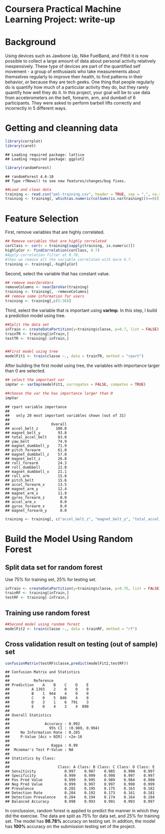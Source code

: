 Coursera Practical Machine Learning Project: write-up
========================================================

# Background
Using devices such as Jawbone Up, Nike FuelBand, and Fitbit it is now possible to collect a large amount of data about personal activity relatively inexpensively. These type of devices are part of the quantified self movement - a group of enthusiasts who take measurements about themselves regularly to improve their health, to find patterns in their behavior, or because they are tech geeks. One thing that people regularly do is quantify how much of a particular activity they do, but they rarely quantify how well they do it. In this project, your goal will be to use data from accelerometers on the belt, forearm, arm, and dumbell of 6 participants. They were asked to perform barbell lifts correctly and incorrectly in 5 different ways.

# Getting and cleanning data


```r
library(corrplot)
library(caret)
```

```
## Loading required package: lattice
## Loading required package: ggplot2
```

```r
library(randomForest)
```

```
## randomForest 4.6-10
## Type rfNews() to see new features/changes/bug fixes.
```

```r
##Load and clean data
training <- read.csv("pml-training.csv", header = TRUE, sep = ",", na.strings = c("NA", ""))
training <- training[, which(as.numeric(colSums(is.na(training)))==0)]
```

# Feature Selection
First, remove variables that are highly correlated.

```r
## Remove variables that are highly correlated
corClass <- cor(x = training[sapply(training, is.numeric)])
highlyCor <- findCorrelation(corClass, 0.7)
#Apply correlation filter at 0.70,
#then we remove all the variable correlated with more 0.7.
training <- training[,-highlyCor]
```

Second, select the variable that has constant value.

```r
## remove nearZeroVars
removeColumns <- nearZeroVar(training)
training <- training[, -removeColumns]
## remove some information for users
training <- training[,c(5:36)]
```

Third, select the variable that is important using **varImp**. In this step, I build a prediction model using tree.

```r
##Split the data set
inTrain <- createDataPartition(y=training$classe, p=0.7, list = FALSE)
trainTR <- training[inTrain,]
testTR <- training[-inTrain,]


##First model using tree
modelFit1 <- train(classe ~., data = trainTR, method = "rpart")
```

After building the first model using tree, the variables with importance larger than 0 are selected.

```r
## select the important var
impVar <- varImp(modelFit1, surrogates = FALSE, competes = TRUE)

##choose the var the has importance larger than 0
impVar
```

```
## rpart variable importance
## 
##   only 20 most important variables shown (out of 31)
## 
##                   Overall
## accel_belt_z        100.0
## magnet_belt_y        93.8
## total_accel_belt     83.0
## yaw_belt             74.9
## magnet_dumbbell_y    71.9
## pitch_forearm        61.0
## magnet_dumbbell_z    57.0
## magnet_belt_z        26.8
## roll_forearm         24.3
## roll_dumbbell        22.0
## magnet_dumbbell_x    21.1
## roll_arm             15.8
## pitch_belt           15.6
## accel_forearm_x      13.5
## magnet_arm_y         12.4
## magnet_arm_x         11.9
## gyros_forearm_z       0.0
## accel_arm_x           0.0
## gyros_forearm_x       0.0
## magnet_forearm_y      0.0
```

```r
training <- training[, c("accel_belt_z", "magnet_belt_y", "total_accel_belt", "magnet_dumbbell_y", "pitch_forearm", "magnet_dumbbell_z", "roll_forearm", "yaw_belt","magnet_arm_x", "roll_dumbbell","magnet_belt_z", "roll_arm","accel_forearm_x","magnet_arm_y","classe")]
```

# Build the Model Using Random Forest
## Split data set for random forest
Use 75% for training set, 25% for testing set.

```r
inTrain <- createDataPartition(y=training$classe, p=0.75, list = FALSE)
trainRF <- training[inTrain,]
testRF <- training[-inTrain,]
```

## Training use random forest

```r
##Second model using random forest
modelFit2 <- train(classe ~., data = trainRF, method = "rf")
```

## Cross validation result on testing (out of sample) set

```r
confusionMatrix(testRF$classe,predict(modelFit2,testRF))
```

```
## Confusion Matrix and Statistics
## 
##           Reference
## Prediction    A    B    C    D    E
##          A 1393    2    0    0    0
##          B    1  944    4    0    0
##          C    0    5  846    4    0
##          D    3    1    6  791    3
##          E    0    4    3    4  890
## 
## Overall Statistics
##                                         
##                Accuracy : 0.992         
##                  95% CI : (0.989, 0.994)
##     No Information Rate : 0.285         
##     P-Value [Acc > NIR] : <2e-16        
##                                         
##                   Kappa : 0.99          
##  Mcnemar's Test P-Value : NA            
## 
## Statistics by Class:
## 
##                      Class: A Class: B Class: C Class: D Class: E
## Sensitivity             0.997    0.987    0.985    0.990    0.997
## Specificity             0.999    0.999    0.998    0.997    0.997
## Pos Pred Value          0.999    0.995    0.989    0.984    0.988
## Neg Pred Value          0.999    0.997    0.997    0.998    0.999
## Prevalence              0.285    0.195    0.175    0.163    0.182
## Detection Rate          0.284    0.192    0.173    0.161    0.181
## Detection Prevalence    0.284    0.194    0.174    0.164    0.184
## Balanced Accuracy       0.998    0.993    0.991    0.993    0.997
```

In conclussion, random forest is applied to predict the manner in which they did the exercise. The data are split as 75% for data set, and 25% for training set. The model has **98.78%** accuracy on testing set. In addtion, the model has **100%** accuracy on the submission testing set of the project.

